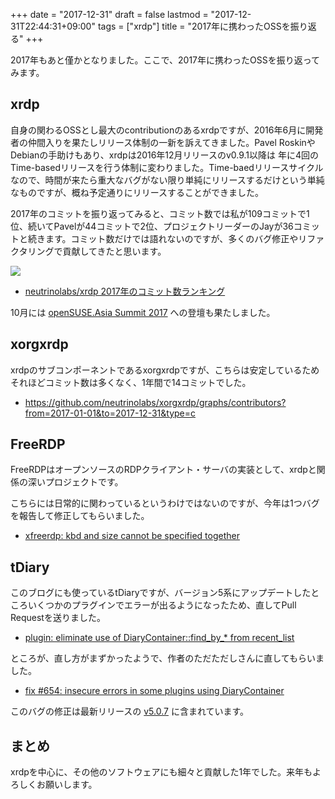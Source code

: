 +++
date = "2017-12-31"
draft = false
lastmod = "2017-12-31T22:44:31+09:00"
tags = ["xrdp"]
title = "2017年に携わったOSSを振り返る"
+++


2017年もあと僅かとなりました。ここで、2017年に携わったOSSを振り返ってみます。

## xrdp

自身の関わるOSSとし最大のcontributionのあるxrdpですが、2016年6月に開発者の仲間入りを果たしリリース体制の一新を訴えてきました。Pavel RoskinやDebianの手助けもあり、xrdpは2016年12月リリースのv0.9.1以降は
年に4回のTime-basedリリースを行う体制に変わりました。Time-baedリリースサイクルなので、時間が来たら重大なバグがない限り単純にリリースするだけという単純なものですが、概ね予定通りにリリースすることができました。

2017年のコミットを振り返ってみると、コミット数では私が109コミットで1位、続いてPavelが44コミットで2位、プロジェクトリーダーのJayが36コミットと続きます。コミット数だけでは語れないのですが、多くのバグ修正やリファクタリングで貢献してきたと思います。

![](https://img.vmeta.jp/mbmim0.png)

- [neutrinolabs/xrdp 2017年のコミット数ランキング](https://github.com/neutrinolabs/xrdp/graphs/contributors?from=2017-01-01&to=2017-12-31&type=c)


10月には [openSUSE.Asia Summit 2017](https://events.opensuse.org/conference/summitasia17) への登壇も果たしました。

## xorgxrdp

xrdpのサブコンポーネントであるxorgxrdpですが、こちらは安定しているためそれほどコミット数は多くなく、1年間で14コミットでした。

- https://github.com/neutrinolabs/xorgxrdp/graphs/contributors?from=2017-01-01&to=2017-12-31&type=c

## FreeRDP

FreeRDPはオープンソースのRDPクライアント・サーバの実装として、xrdpと関係の深いプロジェクトです。

こちらには日常的に関わっているというわけではないのですが、今年は1つバグを報告して修正してもらいました。

- [xfreerdp: kbd and size cannot be specified together](https://github.com/FreeRDP/FreeRDP/issues/4257)

## tDiary

このブログにも使っているtDiaryですが、バージョン5系にアップデートしたところいくつかのプラグインでエラーが出るようになったため、直してPull Requestを送りました。

- [plugin: eliminate use of DiaryContainer::find_by_* from recent_list](https://github.com/tdiary/tdiary-core/pull/654)

ところが、直し方がまずかったようで、作者のただただしさんに直してもらいました。

- [fix #654: insecure errors in some plugins using DiaryContainer](https://github.com/tdiary/tdiary-core/pull/656)

このバグの修正は最新リリースの [v5.0.7](http://www.tdiary.org/20171229.html) に含まれています。

## まとめ

xrdpを中心に、その他のソフトウェアにも細々と貢献した1年でした。来年もよろしくお願いします。

